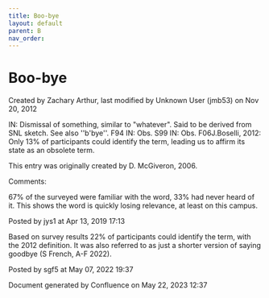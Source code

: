 ```yaml
---
title: Boo-bye
layout: default
parent: B
nav_order:
---
```


# Boo-bye

Created by  Zachary Arthur, last modified by  Unknown User (jmb53) on Nov 20, 2012

IN: Dismissal of something, similar to &quot;whatever&quot;. Said to be derived from SNL sketch. See also ''b'bye''. F94 IN: Obs. S99 IN: Obs. F06J.Boselli, 2012: Only 13% of participants could identify the term, leading us to affirm its state as an obsolete term.  

This entry was originally created by D. McGiveron, 2006.

Comments:

67% of the surveyed were familiar with the word, 33% had never heard of it. This shows the word is quickly losing relevance, at least on this campus. 

Posted by jys1 at Apr 13, 2019 17:13

Based on survey results 22% of participants could identify the term, with the 2012 definition. It was also referred to as just a shorter version of saying goodbye (S French, A-F 2022).

Posted by sgf5 at May 07, 2022 19:37

Document generated by Confluence on May 22, 2023 12:37


